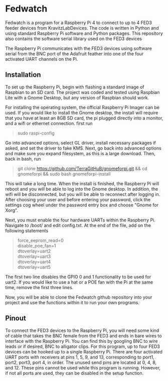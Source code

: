 # Fedwatch
Fedwatch is a program for a Raspberry Pi 4 to connect to up to 4 FED3 feeder devices from KravitzLabDevices. The code is written in Python and using standard Raspberry Pi software and Python packages. This repository also contains the software serial library used on the FED3 devices

The Raspberry Pi communicates with the FED3 devices using software serial from the BNC port of the Adafruit feather into one of the four activated UART channels on the Pi.

## Installation
To set up the Raspberry Pi, begin with flashing a standard image of Raspbian to an SD card. The project was coded and tested using Raspbian Lite with a Gnome Desktop, but any version of Raspbian should work.

For installing the operating system, the official Raspberry Pi Imager can be used. If you would like to install the Gnome desktop, the install will require that you have at least an 8GB SD card, the pi plugged directly into a monitor, and a wifi or ethernet connection. first run

>sudo raspi-config

Go into advanced options, select GL driver, install necessary packages if asked, and set the driver to fake KMS. Next, go back into advanced options and make sure you expand filesystem, as this is a large download. Then, back in bash, run

>git clone https://github.com/TerraGitHuB/gnomeforpi.git && cd gnomeforpi && sudo bash gnomeforpi-install

This will take a long time. When the install is finished, the Raspberry Pi will reboot and you will be able to log into the Gnome desktop. In addition, the wifi will be disconnected, but you will be able to reconnect after logging in. After choosing your user and before entering your password, click the settings cog wheel under the password entry box and choose "Gnome for Xorg".

Next, you must enable the four hardware UARTs within the Raspberry Pi. Navigate to /boot/ and edit config.txt. At the end of the file, add on the following statements

>force_eeprom_read=0\
>disable_poe_fan=1\
>dtoverlay=uart2\
>dtoverlay=uart3\
>dtoverlay=uart4\
>dtoverlay=uart5

The first two line disables the GPIO 0 and 1 functionality to be used for uart2. If you would like to use a hat or a POE fan with the Pi at the same time, remove the first three lines.

Now, you will be able to clone the Fedwatch github repository into your project and use the functions within it to run your own programs.

## Pinout
To connect the FED3 devices to the Raspberry Pi, you will need some kind of cable that takes the BNC female from the FED3 and ends in bare wires to interface with the Raspberry Pi. You can find this by googling BNC to wire leads or if desired, BNC to alligator clips. For this program, up to four FED3 devices can be hooked up to a single Raspberry Pi. There are four activated UART ports with receivers at pins 1, 5, 9, and 13, corresponding to port1, port2, port3, port 4, in order. The unused send pins are located at 0, 4, 8, and 12. These pins cannot be used while this program is running. However, if not all ports are used, they can be disabled in the setup function.